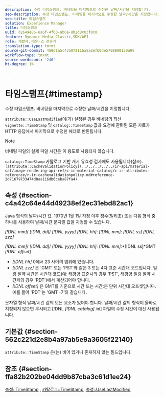 ```yaml
---
description: 수정 타임스탬프. 비네팅을 마지막으로 수정한 날짜/시간을 지정합니다.
seo-description: 수정 타임스탬프. 비네팅을 마지막으로 수정한 날짜/시간을 지정합니다.
seo-title: 타임스탬프
solution: Experience Manager
title: 타임스탬프
uuid: d2649e86-8a6f-4f63-ab6a-8b2d8c03f8c0
feature: Dynamic Media Classic,SDK/API
role: 개발자,비즈니스 전문가
translation-type: tm+mt
source-git-commit: 469d1a5c43a972116a8a2efb0de5708800130a99
workflow-type: tm+mt
source-wordcount: '246'
ht-degree: 1%

---
```



# 타임스탬프{#timestamp}

수정 타임스탬프. 비네팅을 마지막으로 수정한 날짜/시간을 지정합니다.

`attribute::UseLastModified`이(가) 설정된 경우 비네팅의 최신 `vignette::TimeStamp` 및 `catalog::TimeStamp` 값과 요청에 관련된 모든 자료가 HTTP 응답에서 마지막으로 수정한 헤더로 반환됩니다.

>[!NOTE]
>
>비네팅 파일의 실제 파일 시간은 이 용도로 사용되지 않습니다.

`catalog::TimeStamp` 카탈로그 기반 캐시 유효성 검사에도 사용됩니다(참조).  ` [attribute::CacheValidationPolicy](../../../../../ir-api/material-cat/image-rendering-api-ref/c-ir-material-catalog/c-ir-attributes-reference/r-ir-cachevalidationpolicy.md#reference-2d71679733474d8aa116db6ceba87fa4)`

## 속성 {#section-c4a42c64e44d49238ef2ec31ebd82ac1}

Java 형식의 날짜/시간 값. 1970년 1월 1일 자정 이후 정수(밀리초) 또는 다음 형식 중 하나를 사용하여 날짜/시간 문자열 값을 지정할 수 있습니다.

*[!DNL mm]*/  *[!DNL dd]*/  *[!DNL yyyy]* *[!DNL hh]*: *[!DNL mm]*:  *[!DNL ss]* *[!DNL zzz]*

*[!DNL mm]*/  *[!DNL dd]*/  *[!DNL yyyy]* *[!DNL hh]*: *[!DNL mm]*:*[!DNL ss]*GMT  *[!DNL offset]*

* *[!DNL hh]* 0에서 23 사이의 범위에 있습니다.
* *[!DNL zzz]* 은 &#39;GMT&#39; 또는 &#39;PST&#39;와 같은 3 또는 4자 표준 시간대 코드입니다. 일광 절약 시간은 시간대 코드(예: 태평양 표준시의 경우 &#39;PST&#39;, 태평양 일광 절약 시간제의 경우 &#39;PDT&#39;)에서 계산되어야 합니다.
* *[!DNL offset]* 은 GMT를 기준으로 시간 또는 시간:분 단위 시간대 오프셋입니다. 예를 들어 &#39;PDT&#39;는 &#39;GMT -7&#39;와 같습니다.

문자열 형식 날짜/시간 값의 모든 요소가 있어야 합니다. 날짜/시간 값의 형식이 올바로 지정되지 않으면 무시되고 [!DNL *[!DNL catalog]*.ini] 파일의 수정 시간이 대신 사용됩니다.

## 기본값 {#section-562c221d2e8b4a97ab5e9a3605f22140}

`attribute::TimeStamp` 은(는) 비어 있거나 존재하지 않는 필드입니다.

## 참조 {#section-ffa82b202be04dd9b87cba3c61d1ee24}

[속성::TimeStamp](../../../../../ir-api/material-cat/image-rendering-api-ref/c-ir-material-catalog/c-ir-attributes-reference/r-ir-timestamp.md#reference-8373ad4ee03d4e4b9a8fc96cf42b3181) ,  [카탈로그::TimeStamp](../../../../../ir-api/material-cat/image-rendering-api-ref/c-ir-material-catalog/c-ir-material-data-reference/r-ir-timestamp-dataref.md#reference-6daf7973dc4f4b4e9e8165756db7c319),  [속성::UseLastModified](../../../../../ir-api/material-cat/image-rendering-api-ref/c-ir-material-catalog/c-ir-attributes-reference/r-ir-uselastmodified.md#reference-d2ab628c9e004fedbd38324866dbca1d)
